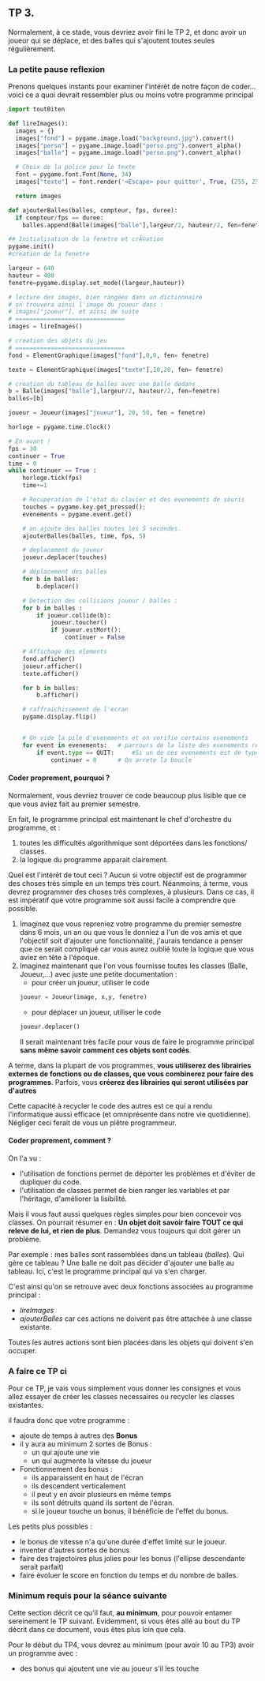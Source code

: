 
## TP 3.


Normalement, à ce stade, vous devriez avoir fini le TP 2,
et donc avoir un joueur qui se déplace,
et des balles qui s'ajoutent toutes seules régulièrement.

### La petite pause reflexion

Prenons quelques instants pour examiner l'intérêt de notre façon de coder...
voici ce a quoi devrait ressembler plus ou moins votre programme principal

```python
import toutBiten

def lireImages():
  images = {}
  images["fond"] = pygame.image.load("background.jpg").convert()
  images["perso"] = pygame.image.load("perso.png").convert_alpha()
  images["balle"] = pygame.image.load("perso.png").convert_alpha()

  # Choix de la police pour le texte
  font = pygame.font.Font(None, 34)
  images["texte"] = font.render('<Escape> pour quitter', True, (255, 255, 255))

  return images

def ajouterBalles(balles, compteur, fps, duree):
  if compteur/fps == duree:
    balles.append(Balle(images["balle"],largeur/2, hauteur/2, fen=fenetre))

## Initialisation de la fenetre et crÃ©ation
pygame.init()
#creation de la fenetre

largeur = 640
hauteur = 480
fenetre=pygame.display.set_mode((largeur,hauteur))

# lecture des images, bien rangées dans un dictionnaire
# on trouvera ainsi l'image du joueur dans :
# images["joueur"], et ainsi de suite
# ===============================
images = lireImages()

# creation des objets du jeu
# ===============================
fond = ElementGraphique(images["fond"],0,0, fen= fenetre)

texte = ElementGraphique(images["texte"],10,20, fen= fenetre)

# creation du tableau de balles avec une balle dedans
b = Balle(images["balle"],largeur/2, hauteur/2, fen=fenetre)
balles=[b]

joueur = Joueur(images["joueur"], 20, 50, fen = fenetre)

horloge = pygame.time.Clock()

# En avant !
fps = 30
continuer = True
time = 0
while continuer == True :
    horloge.tick(fps)
    time+=1

    # Recuperation de l'etat du clavier et des evenements de souris
    touches = pygame.key.get_pressed();
    evenements = pygame.event.get()

    # on ajoute des balles toutes les 5 secondes.
    ajouterBalles(balles, time, fps, 5)

    # deplacement du joueur
    joueur.deplacer(touches)

    # déplacement des balles
    for b in balles:
        b.deplacer()

    # Detection des collisions joueur / balles :
    for b in balles :
        if joueur.collide(b):
            joueur.toucher()
            if joueur.estMort():
                continuer = False

    # Affichage des elements
    fond.afficher()
    joueur.afficher()
    texte.afficher()

    for b in balles:
        b.afficher()

    # raffraichissement de l'ecran
    pygame.display.flip()


    # On vide la pile d'evenements et on verifie certains evenements
    for event in evenements:   # parcours de la liste des evenements recus
        if event.type == QUIT:     #Si un de ces evenements est de type QUIT
            continuer = 0	   # On arrete la boucle

```

#### Coder proprement, pourquoi ?

Normalement, vous devriez trouver ce code beaucoup plus lisible
que ce que vous aviez fait au premier semestre.

En fait, le programme principal est maintenant le chef d'orchestre du programme,
et :
1. toutes les difficultés algorithmique sont déportées dans les fonctions/ classes.
2. la logique du programme apparait clairement.

Quel est l'intérêt de tout ceci ?
Aucun si votre objectif est de programmer des choses très simple
en un temps très court. Néanmoins, à terme, vous devrez programmer des choses
très complexes, à plusieurs. Dans ce cas, il est impératif que votre programme
soit aussi facile à comprendre que possible.

1. Imaginez que vous repreniez votre programme du premier
semestre dans 6 mois, un an ou que vous le donniez a l'un de vos amis et que l'objectif soit d'ajouter une fonctionnalité, j'aurais tendance a penser que ce serait compliqué car vous aurez oublié toute la logique que vous aviez en tête à l'époque.
2. Imaginez maintenant que l'on vous fournisse toutes les classes (Balle,
  Joueur,...) avec juste une petite documentation :
    - pour créer un joueur, utiliser le code
    ```python
    joueur = Joueur(image, x,y, fenetre)
    ```
    - pour déplacer un joueur, utiliser le code
    ```python
    joueur.deplacer()
    ```
    Il serait maintenant très facile pour vous de faire le programme principal
    **sans même savoir comment ces objets sont codés**.


A terme, dans la plupart de vos programmes, **vous utiliserez des librairies externes
de fonctions ou de classes, que vous combinerez pour faire des programmes**.
Parfois, vous **créerez des librairies qui seront utilisées par d'autres**

Cette capacité à recycler le code des autres est ce qui a rendu l'informatique
aussi efficace (et omniprésente dans notre vie quotidienne). Négliger ceci
ferait de vous un piêtre programmeur.

#### Coder proprement, comment ?
On l'a vu :
- l'utilisation de fonctions permet de déporter les problèmes et d'éviter de
dupliquer du code.
- l'utilisation de classes permet de bien ranger les variables et par l'héritage, d'améliorer la lisibilité.

Mais il vous faut aussi quelques règles simples pour bien concevoir vos
classes. On pourrait résumer en : **Un objet doit savoir faire TOUT ce qui releve de lui, et rien de plus**. Demandez vous toujours qui doit gérer un problème.

Par exemple : mes balles sont rassemblées dans un tableau (*balles*). Qui gère ce tableau ? Une balle ne doit pas décider d'ajouter une balle au tableau.
Ici, c'est le programme principal qui va s'en charger.

C'est ainsi qu'on se retrouve avec deux fonctions associées au programme
principal :
- *lireImages*
- *ajouterBalles*
car ces actions ne doivent pas être attachée à une classe existante.

Toutes les autres actions sont bien placées dans les objets qui doivent s'en
occuper.

### A faire ce TP ci

Pour ce TP, je vais vous simplement vous donner les consignes et vous allez essayer de créer les classes necessaires ou recycler les classes existantes.

il faudra donc que votre programme :
- ajoute de temps à autres des **Bonus**
- il y aura au minimum 2 sortes de Bonus :
  - un qui ajoute une vie
  - un qui augmente la vitesse du joueur
- Fonctionnement des bonus :
  - ils apparaissent en haut de l'écran
  - ils descendent verticalement
  - il peut y en avoir plusieurs en même temps
  - ils sont détruits quand ils sortent de l'écran.
  - si le joueur touche un bonus, il bénéficie de l'effet du bonus.

Les petits plus possibles :
- le bonus de vitesse n'a qu'une durée d'effet limité sur le joueur.
- inventer d'autres sortes de bonus
- faire des trajectoires plus jolies pour les bonus (l'ellipse descendante serait parfait)
- faire évoluer le score en fonction du temps et du nombre de balles.

### Minimum requis pour la séance suivante

Cette section décrit ce qu'il faut, **au minimum**, pour pouvoir entamer sereinement le TP suivant. Evidemment, si vous êtes allé au bout du TP décrit dans ce document, vous êtes plus loin que cela.

Pour le début du TP4, vous devrez au minimum (pour avoir 10 au TP3) avoir un programme avec :
- des bonus qui ajoutent une vie au joueur s'il les touche
